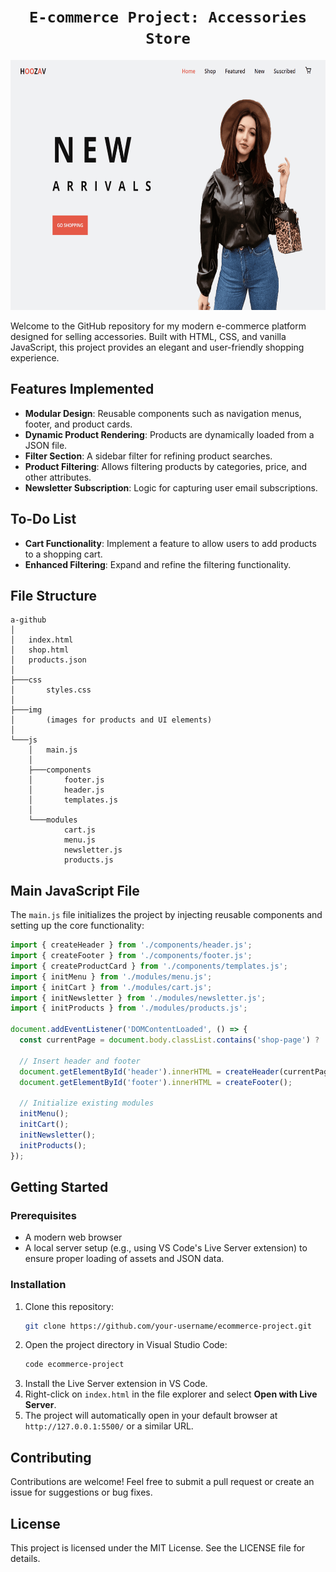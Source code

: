 # <h1 align=center> **`E-commerce Project: Accessories Store`** </h1>

<p align="center">
    <img src="./img/portrait.png"  height=400>
    
</p>

Welcome to the GitHub repository for my modern e-commerce platform designed for selling accessories. Built with HTML, CSS, and vanilla JavaScript, this project provides an elegant and user-friendly shopping experience.

## Features Implemented

- **Modular Design**: Reusable components such as navigation menus, footer, and product cards.
- **Dynamic Product Rendering**: Products are dynamically loaded from a JSON file.
- **Filter Section**: A sidebar filter for refining product searches.
- **Product Filtering**: Allows filtering products by categories, price, and other attributes.
- **Newsletter Subscription**: Logic for capturing user email subscriptions.

## To-Do List

- **Cart Functionality**: Implement a feature to allow users to add products to a shopping cart.
- **Enhanced Filtering**: Expand and refine the filtering functionality.

## File Structure

```
a-github
│
│   index.html
│   shop.html
│   products.json
│
├───css
│       styles.css
│
├───img
│       (images for products and UI elements)
│
└───js
    │   main.js
    │
    ├───components
    │       footer.js
    │       header.js
    │       templates.js
    │
    └───modules
            cart.js
            menu.js
            newsletter.js
            products.js
```

## Main JavaScript File

The `main.js` file initializes the project by injecting reusable components and setting up the core functionality:

```javascript
import { createHeader } from './components/header.js';
import { createFooter } from './components/footer.js';
import { createProductCard } from './components/templates.js';
import { initMenu } from './modules/menu.js';
import { initCart } from './modules/cart.js';
import { initNewsletter } from './modules/newsletter.js';
import { initProducts } from './modules/products.js';

document.addEventListener('DOMContentLoaded', () => {
  const currentPage = document.body.classList.contains('shop-page') ? 'shop' : 'index';  

  // Insert header and footer
  document.getElementById('header').innerHTML = createHeader(currentPage);
  document.getElementById('footer').innerHTML = createFooter();

  // Initialize existing modules
  initMenu();
  initCart();
  initNewsletter();
  initProducts();
});
```

## Getting Started

### Prerequisites

- A modern web browser
- A local server setup (e.g., using VS Code's Live Server extension) to ensure proper loading of assets and JSON data.

### Installation

1. Clone this repository:
   ```bash
   git clone https://github.com/your-username/ecommerce-project.git
   ```
2. Open the project directory in Visual Studio Code:
   ```bash
   code ecommerce-project
   ```
3. Install the Live Server extension in VS Code.
4. Right-click on `index.html` in the file explorer and select **Open with Live Server**.
5. The project will automatically open in your default browser at `http://127.0.0.1:5500/` or a similar URL.

## Contributing

Contributions are welcome! Feel free to submit a pull request or create an issue for suggestions or bug fixes.

## License

This project is licensed under the MIT License. See the LICENSE file for details.




